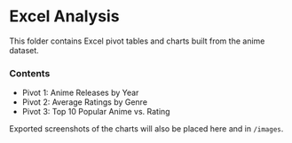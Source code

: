 # Excel Analysis

This folder contains Excel pivot tables and charts built from the anime dataset.

### Contents
- Pivot 1: Anime Releases by Year
- Pivot 2: Average Ratings by Genre
- Pivot 3: Top 10 Popular Anime vs. Rating

Exported screenshots of the charts will also be placed here and in `/images`.